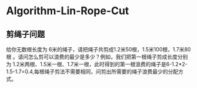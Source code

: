 # Algorithm-Lin-Rope-Cut
## 剪绳子问题
给你无数根长度为 6米的绳子，请把绳子共剪成1.2米50根，1.5米100根，1.7米80根 。请问怎么剪可以浪费的最少是多少？例如，我们把第一根绳子剪成长度分别为 1.2米两根、1.5米一根、1.7米一根，此时得到的第一根浪费的绳子是6-1.2*2-1.5-1.7=0.4,每根绳子剪法不需要相同，问剪出所需要的绳子浪费最少的分配方式。
